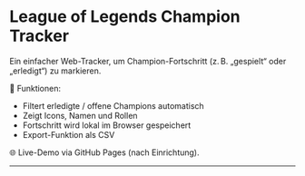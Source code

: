 # League of Legends Champion Tracker

Ein einfacher Web-Tracker, um Champion-Fortschritt (z. B. „gespielt“ oder „erledigt“) zu markieren.

🏹 Funktionen:
- Filtert erledigte / offene Champions automatisch
- Zeigt Icons, Namen und Rollen
- Fortschritt wird lokal im Browser gespeichert
- Export-Funktion als CSV

🌐 Live-Demo via GitHub Pages (nach Einrichtung).

---

